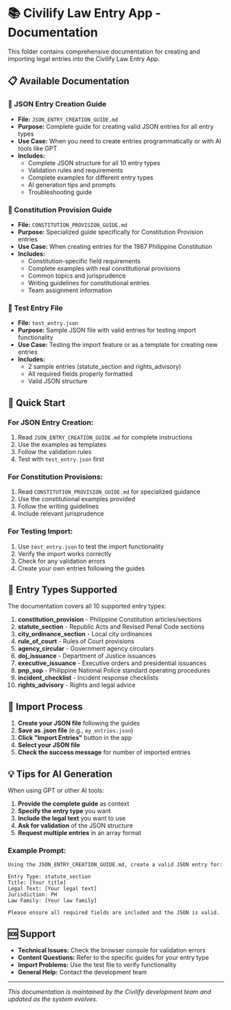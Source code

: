 # 📚 Civilify Law Entry App - Documentation

This folder contains comprehensive documentation for creating and importing legal entries into the Civilify Law Entry App.

## 📋 Available Documentation

### **📖 JSON Entry Creation Guide**
- **File:** `JSON_ENTRY_CREATION_GUIDE.md`
- **Purpose:** Complete guide for creating valid JSON entries for all entry types
- **Use Case:** When you need to create entries programmatically or with AI tools like GPT
- **Includes:** 
  - Complete JSON structure for all 10 entry types
  - Validation rules and requirements
  - Complete examples for different entry types
  - AI generation tips and prompts
  - Troubleshooting guide

### **📜 Constitution Provision Guide**
- **File:** `CONSTITUTION_PROVISION_GUIDE.md`
- **Purpose:** Specialized guide specifically for Constitution Provision entries
- **Use Case:** When creating entries for the 1987 Philippine Constitution
- **Includes:**
  - Constitution-specific field requirements
  - Complete examples with real constitutional provisions
  - Common topics and jurisprudence
  - Writing guidelines for constitutional entries
  - Team assignment information

### **🧪 Test Entry File**
- **File:** `test_entry.json`
- **Purpose:** Sample JSON file with valid entries for testing import functionality
- **Use Case:** Testing the import feature or as a template for creating new entries
- **Includes:**
  - 2 sample entries (statute_section and rights_advisory)
  - All required fields properly formatted
  - Valid JSON structure

## 🚀 Quick Start

### **For JSON Entry Creation:**
1. Read `JSON_ENTRY_CREATION_GUIDE.md` for complete instructions
2. Use the examples as templates
3. Follow the validation rules
4. Test with `test_entry.json` first

### **For Constitution Provisions:**
1. Read `CONSTITUTION_PROVISION_GUIDE.md` for specialized guidance
2. Use the constitutional examples provided
3. Follow the writing guidelines
4. Include relevant jurisprudence

### **For Testing Import:**
1. Use `test_entry.json` to test the import functionality
2. Verify the import works correctly
3. Check for any validation errors
4. Create your own entries following the guides

## 📝 Entry Types Supported

The documentation covers all 10 supported entry types:

1. **constitution_provision** - Philippine Constitution articles/sections
2. **statute_section** - Republic Acts and Revised Penal Code sections
3. **city_ordinance_section** - Local city ordinances
4. **rule_of_court** - Rules of Court provisions
5. **agency_circular** - Government agency circulars
6. **doj_issuance** - Department of Justice issuances
7. **executive_issuance** - Executive orders and presidential issuances
8. **pnp_sop** - Philippine National Police standard operating procedures
9. **incident_checklist** - Incident response checklists
10. **rights_advisory** - Rights and legal advice

## 🔧 Import Process

1. **Create your JSON file** following the guides
2. **Save as .json file** (e.g., `my_entries.json`)
3. **Click "Import Entries"** button in the app
4. **Select your JSON file**
5. **Check the success message** for number of imported entries

## 💡 Tips for AI Generation

When using GPT or other AI tools:

1. **Provide the complete guide** as context
2. **Specify the entry type** you want
3. **Include the legal text** you want to use
4. **Ask for validation** of the JSON structure
5. **Request multiple entries** in an array format

### Example Prompt:
```
Using the JSON_ENTRY_CREATION_GUIDE.md, create a valid JSON entry for:

Entry Type: statute_section
Title: [Your title]
Legal Text: [Your legal text]
Jurisdiction: PH
Law Family: [Your law family]

Please ensure all required fields are included and the JSON is valid.
```

## 🆘 Support

- **Technical Issues:** Check the browser console for validation errors
- **Content Questions:** Refer to the specific guides for your entry type
- **Import Problems:** Use the test file to verify functionality
- **General Help:** Contact the development team

---

*This documentation is maintained by the Civilify development team and updated as the system evolves.*




